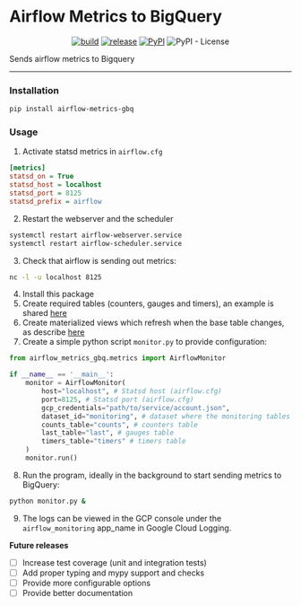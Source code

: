 Airflow Metrics to BigQuery
===

<p align="center">
    <a href="https://github.com/abyssnlp/airflow-metrics-gbq/actions/workflows/ci.yaml"><img alt="build" src="https://github.com/abyssnlp/airflow-metrics-gbq/actions/workflows/ci.yaml/badge.svg"/></a>
    <a href="https://github.com/abyssnlp/airflow-metrics-gbq/actions/workflows/release.yaml"><img alt="release" src="https://github.com/abyssnlp/airflow-metrics-gbq/actions/workflows/release.yaml/badge.svg"/></a>
    <a href="https://pypi.org/project/airflow-metrics-gbq"><img alt="PyPI" src="https://img.shields.io/pypi/v/airflow-metrics-gbq?style=plastic"></a>
    <img alt="PyPI - License" src="https://img.shields.io/pypi/l/airflow-metrics-gbq?color=blue&style=plastic">
</p>

Sends airflow metrics to Bigquery

---

### Installation
```bash
pip install airflow-metrics-gbq
```

### Usage
1. Activate statsd metrics in `airflow.cfg`
```ini
[metrics]
statsd_on = True
statsd_host = localhost
statsd_port = 8125
statsd_prefix = airflow
```
2. Restart the webserver and the scheduler
```bash
systemctl restart airflow-webserver.service
systemctl restart airflow-scheduler.service
```
3. Check that airflow is sending out metrics:
```bash
nc -l -u localhost 8125
```
4. Install this package
5. Create required tables (counters, gauges and timers), an example is shared [here](./scripts/sql/create_monitoring_tables.sql)
6. Create materialized views which refresh when the base table changes, as describe [here](./scripts/sql/mat_views.sql)
7. Create a simple python script `monitor.py` to provide configuration:
```python
from airflow_metrics_gbq.metrics import AirflowMonitor

if __name__ == '__main__':
    monitor = AirflowMonitor(
        host="localhost", # Statsd host (airflow.cfg)
        port=8125, # Statsd port (airflow.cfg)
        gcp_credentials="path/to/service/account.json",
        dataset_id="monitoring", # dataset where the monitoring tables are
        counts_table="counts", # counters table
        last_table="last", # gauges table
        timers_table="timers" # timers table
    )
    monitor.run()
```
8. Run the program, ideally in the background to start sending metrics to BigQuery:
```bash
python monitor.py &
```
9. The logs can be viewed in the GCP console under the `airflow_monitoring` app_name in Google Cloud Logging.


**Future releases**
- [ ] Increase test coverage (unit and integration tests)
- [ ] Add proper typing and mypy support and checks
- [ ] Provide more configurable options
- [ ] Provide better documentation
